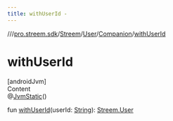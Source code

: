 ```yaml
---
title: withUserId -
---
```

//[<root>](../../../../../index.md)/[pro.streem.sdk](../../../index.md)/[Streem](../../index.md)/[User](../index.md)/[Companion](index.md)/[withUserId](with-user-id.md)



# withUserId  
[androidJvm]  
Content  
@[JvmStatic](https://kotlinlang.org/api/latest/jvm/stdlib/kotlin.jvm/-jvm-static/index.html)()  
  
fun [withUserId](with-user-id.md)(userId: [String](https://kotlinlang.org/api/latest/jvm/stdlib/kotlin/-string/index.html)): [Streem.User](../index.md)  




